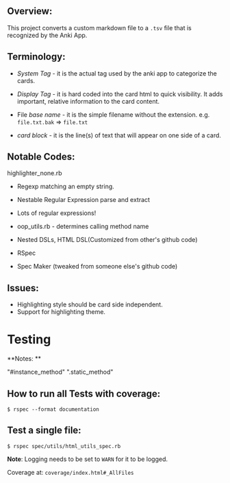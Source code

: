 Overview:
---------

This project converts a custom markdown file to a `.tsv` file that is recognized by the Anki App.  


Terminology:
------------

- _System Tag_ - it is the actual tag used by the anki app to categorize the cards.

- _Display Tag_ - it is hard coded into the card html to quick visibility.  It adds important, relative information to the card content.

- File _base name_ - it is the simple filename without the extension.  e.g. `file.txt.bak` => `file.txt`
- _card block_ - it is the line(s) of text that will appear on one side of a card.


Notable Codes:
--------------

highlighter_none.rb
- Regexp matching an empty string.

- Nestable Regular Expression parse and extract
- Lots of regular expressions!
- oop_utils.rb - determines calling method name
- Nested DSLs, HTML DSL(Customized from other's github code)
- RSpec
- Spec Maker (tweaked from someone else's github code)




Issues:
-------
- Highlighting style should be card side independent.
- Support for highlighting theme.


# Testing

**Notes: **

"#instance_method"
".static_method"


How to run all Tests with coverage:
------------------------------------

```
$ rspec --format documentation
```

Test a single file:
-------------------

```
$ rspec spec/utils/html_utils_spec.rb 
```



**Note**: Logging needs to be set to `WARN` for it to be logged.

Coverage at: `coverage/index.html#_AllFiles`


